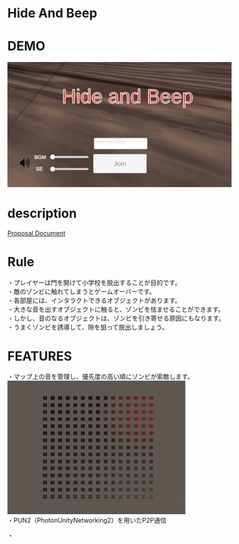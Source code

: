 # Hide And Beep　

# DEMO 
[!['altテキスト'](./topImage.png)](https://youtu.be/KxBCKCH05N8)


# description 
[Proposal Document](./HideAndBeep_Proposal.pdf)

# Rule
・プレイヤーは門を開けて小学校を脱出することが目的です。<br>
・敵のゾンビに触れてしまうとゲームオーバーです。<br>
・各部屋には、インタラクトできるオブジェクトがあります。<br>
・大きな音を出すオブジェクトに触ると、ゾンビを怯ませることができます。<br>
・しかし、音のなるオブジェクトは、ゾンビを引き寄せる原因にもなります。<br>
・うまくゾンビを誘導して、隙を狙って脱出しましょう。<br>

# FEATURES
・マップ上の音を管理し、優先度の高い順にゾンビが索敵します。<br>
![サウンドのデモ画像](./soundDemo.gif "サウンド管理のデモ画像")<br>
・PUN2（PhotonUnityNetworking2）を用いたP2P通信<br>

・

